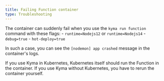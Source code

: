 ```yaml
---
title: Failing Function container
type: Troubleshooting
---
```


The container can suddenly fail when you use the `kyma run function` command with these flags:
    - `runtime=Nodejs12` or `runtime=Nodejs14`
    - `debug=true`
    - `hot-deploy=true`

In such a case, you can see the `[nodemon] app crashed` message in the container's logs.

If you use Kyma in Kubernetes, Kubernetes itself should run the Function in the container.
If you use Kyma without Kubernetes, you have to rerun the container yourself.
